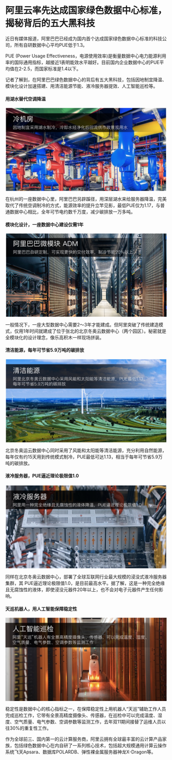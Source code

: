 # 阿里云率先达成国家绿色数据中心标准，揭秘背后的五大黑科技

近日有媒体报道，阿里巴巴已经成为国内首个达成国家绿色数据中心标准的科技公司，所有自研数据中心平均PUE低于1.3。

PUE (Power Usage Effectiveness，电源使用效率)是衡量数据中心电力能源利用率的国际通用指标，越接近1表明能效水平越好。目前国内企业数据中心的PUE平均值在2-2.5，而国家标准是1.4以下。

记者了解到，在阿里巴巴绿色数据中心的背后有五大黑科技，包括因地制宜降温、模块化设计加速搭建、用清洁能源节能、液冷服务器提效、人工智能巡检等。

<h4>用湖水替代空调降温</h4>

<div style="text-align:center" align="center">
<img src="/images/阿里云率先达成国家绿色数据中心标准1.png" align="center" />
</div>

在杭州的一座数据中心里，阿里巴巴另辟蹊径，用深层湖水来给服务器降温，完美取代了传统空调制冷的方式，能源效率的提升立竿见影，最低PUE仅为1.17，与普通数据中心相比，全年可节电约数千万度，减少碳排放一万多吨。

<h4>模块化设计，一座数据中心建设仅需1年</h4>

<div style="text-align:center" align="center">
<img src="/images/阿里云率先达成国家绿色数据中心标准2.png" align="center" />
</div>

一般情况下，一座大型数据中心需要2～3年才能建成。但阿里突破了传统建造模式，仅用1年时间就建成了位于张北的北京冬奥云数据中心（两个园区）。秘密就是全模块化的设计理念，像乐高积木一样现场拼装。

<h4>清洁能源，每年可节省5.9万吨的碳排放</h4>

<div style="text-align:center" align="center">
<img src="/images/阿里云率先达成国家绿色数据中心标准3.png" align="center" />
</div>

北京冬奥运云数据中心同时采用了风能和太阳能等清洁能源，充分利用自然能源，每年仅有约15天用到传统模式制冷，PUE最低可达1.13，相当于每年可节省5.9万吨的碳排放。

<h4>液冷服务器，PUE逼近理论极限值1.0</h4>

<div style="text-align:center" align="center">
<img src="/images/阿里云率先达成国家绿色数据中心标准4.png" align="center" />
</div>

同样在北京冬奥云数据中心，部署了全球互联网行业最大规模的浸没式液冷服务器集群，其 PUE逼近理论极限值1.0，是目前最高水平。据了解，这是一种完全绝缘且无腐蚀性的液体，即使浸没元器件20年以上，也不会对电子元器件产生任何影响。

<h4>天巡机器人，用人工智能保障稳定性</h4>

<div style="text-align:center" align="center">
<img src="/images/阿里云率先达成国家绿色数据中心标准5.png" align="center" />
</div>

稳定性是数据中心的核心指标之一，在保障稳定性上用机器人“天巡”辅助工作人员完成巡检工作，它带有全景高精度摄像头、传感器，在巡检中可以完成温度、湿度、空气质量、电气参数、空调参数等监测工作，去年双11期间接替了运维人员以往30%的重复性工作。

作为全球前三、国内第一的云计算服务商，阿里云拥有全球最丰富的云计算产品家族，包括绿色数据中心在内自研了一系列核心技术，包括超大规模通用计算云操作系统飞天Apsara、数据库POLARDB、弹性裸金属服务器神龙X-Dragon等。
